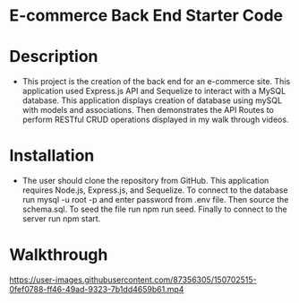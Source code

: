 # E-commerce Back End Starter Code
# Description
* This project is the creation of the back end for an e-commerce site. This application used Express.js API and Sequelize to interact with a MySQL database. This application displays creation of database using mySQL with models and associations. Then demonstrates the API Routes to perform RESTful CRUD operations displayed in my walk through videos.
# Installation
* The user should clone the repository from GitHub. This application requires Node.js, Express.js, and Sequelize. To connect to the database run mysql -u root -p and enter password from .env file. Then source the schema.sql. To seed the file run npm run seed. Finally to connect to the server run npm start.
# Walkthrough




https://user-images.githubusercontent.com/87356305/150702515-0fef0788-ff46-49ad-9323-7b1dd4659b61.mp4

